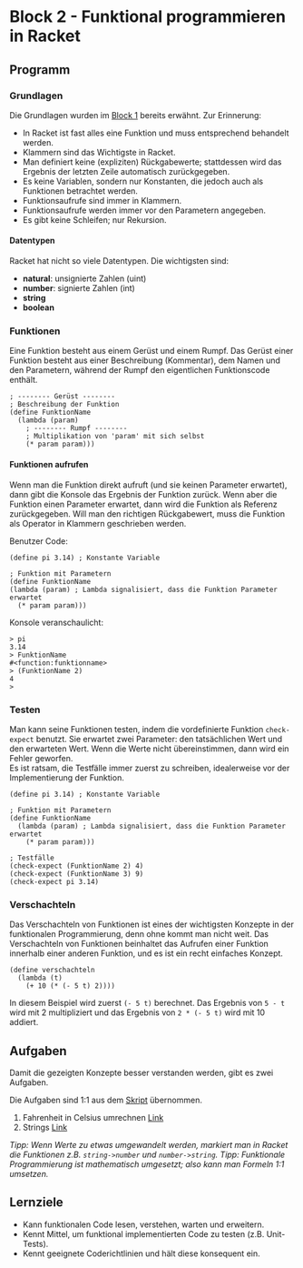 # Block 2 - Funktional programmieren in Racket

## Programm

### Grundlagen

Die Grundlagen wurden im [Block 1](./B1.md#racket) bereits erwähnt. Zur Erinnerung:

- In Racket ist fast alles eine Funktion und muss entsprechend behandelt werden.
- Klammern sind das Wichtigste in Racket.
- Man definiert keine (expliziten) Rückgabewerte; stattdessen wird das Ergebnis der letzten Zeile automatisch zurückgegeben.
- Es keine Variablen, sondern nur Konstanten, die jedoch auch als Funktionen betrachtet werden.
- Funktionsaufrufe sind immer in Klammern.
- Funktionsaufrufe werden immer vor den Parametern angegeben.
- Es gibt keine Schleifen; nur Rekursion.

#### Datentypen

Racket hat nicht so viele Datentypen. Die wichtigsten sind:

- **natural**: unsignierte Zahlen (uint)
- **number**: signierte Zahlen (int)
- **string**
- **boolean**

### Funktionen

Eine Funktion besteht aus einem Gerüst und einem Rumpf. Das Gerüst einer Funktion besteht aus einer Beschreibung (Kommentar), dem Namen und den Parametern, während der Rumpf den eigentlichen Funktionscode enthält.

```racket
; -------- Gerüst --------
; Beschreibung der Funktion
(define FunktionName
  (lambda (param)
    ; -------- Rumpf --------
    ; Multiplikation von 'param' mit sich selbst
    (* param param)))
```

#### Funktionen aufrufen

Wenn man die Funktion direkt aufruft (und sie keinen Parameter erwartet), dann gibt die Konsole das Ergebnis der Funktion zurück. Wenn aber die Funktion einen Parameter erwartet, dann wird die Funktion als Referenz zurückgegeben. Will man den richtigen Rückgabewert, muss die Funktion als Operator in Klammern geschrieben werden.

Benutzer Code:

```racket
(define pi 3.14) ; Konstante Variable

; Funktion mit Parametern
(define FunktionName
(lambda (param) ; Lambda signalisiert, dass die Funktion Parameter erwartet
  (* param param)))
```

Konsole veranschaulicht:

```racket
> pi
3.14
> FunktionName
#<function:funktionname>
> (FunktionName 2)
4
>
```

### Testen

Man kann seine Funktionen testen, indem die vordefinierte Funktion `check-expect` benutzt. Sie erwartet zwei Parameter: den tatsächlichen Wert und den erwarteten Wert. Wenn die Werte nicht übereinstimmen, dann wird ein Fehler geworfen.  
Es ist ratsam, die Testfälle immer zuerst zu schreiben, idealerweise vor der Implementierung der Funktion.

```racket
(define pi 3.14) ; Konstante Variable

; Funktion mit Parametern
(define FunktionName
  (lambda (param) ; Lambda signalisiert, dass die Funktion Parameter erwartet
    (* param param)))

; Testfälle
(check-expect (FunktionName 2) 4)
(check-expect (FunktionName 3) 9)
(check-expect pi 3.14)
```

### Verschachteln

Das Verschachteln von Funktionen ist eines der wichtigsten Konzepte in der funktionalen Programmierung, denn ohne kommt man nicht weit. Das Verschachteln von Funktionen beinhaltet das Aufrufen einer Funktion innerhalb einer anderen Funktion, und es ist ein recht einfaches Konzept.

```racket
(define verschachteln
  (lambda (t)
    (+ 10 (* (- 5 t) 2))))
```

In diesem Beispiel wird zuerst `(- 5 t)` berechnet. Das Ergebnis von `5 - t` wird mit 2 multipliziert und das Ergebnis von `2 * (- 5 t)` wird mit 10 addiert.

## Aufgaben

Damit die gezeigten Konzepte besser verstanden werden, gibt es zwei Aufgaben.

Die Aufgaben sind 1:1 aus dem [Skript](../Skript.pdf) übernommen.

1. Fahrenheit in Celsius umrechnen [Link](../Tasks/1.11_fahrenheit.md)
2. Strings [Link](../Tasks/1.12_strings.md)

_Tipp: Wenn Werte zu etwas umgewandelt werden, markiert man in Racket die Funktionen z.B. `string->number` und `number->string`._
_Tipp: Funktionale Programmierung ist mathematisch umgesetzt; also kann man Formeln 1:1 umsetzen._

## Lernziele

- Kann funktionalen Code lesen, verstehen, warten und erweitern.
- Kennt Mittel, um funktional implementierten Code zu testen (z.B. Unit-Tests).
- Kennt geeignete Coderichtlinien und hält diese konsequent ein.
